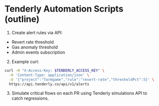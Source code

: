 # Tenderly Automation Scripts (outline)

1) Create alert rules via API:
- Revert rate threshold
- Gas anomaly threshold
- Admin events subscription

2) Example curl:
```bash
curl -H "X-Access-Key: $TENDERLY_ACCESS_KEY" \
  -H 'Content-Type: application/json' \
  -d '{"project":"farmgame","rule":"revert-rate","thresholdPct":5}' \
  https://api.tenderly.co/api/v1/alerts
```

3) Simulate critical flows on each PR using Tenderly simulations API to catch regressions.


